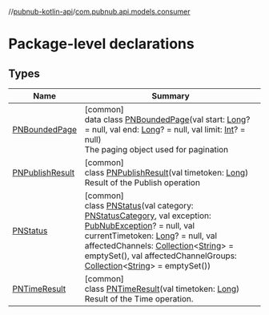 //[pubnub-kotlin-api](../../index.md)/[com.pubnub.api.models.consumer](index.md)

# Package-level declarations

## Types

| Name | Summary |
|---|---|
| [PNBoundedPage](-p-n-bounded-page/index.md) | [common]<br>data class [PNBoundedPage](-p-n-bounded-page/index.md)(val start: [Long](https://kotlinlang.org/api/latest/jvm/stdlib/kotlin/-long/index.html)? = null, val end: [Long](https://kotlinlang.org/api/latest/jvm/stdlib/kotlin/-long/index.html)? = null, val limit: [Int](https://kotlinlang.org/api/latest/jvm/stdlib/kotlin/-int/index.html)? = null)<br>The paging object used for pagination |
| [PNPublishResult](-p-n-publish-result/index.md) | [common]<br>class [PNPublishResult](-p-n-publish-result/index.md)(val timetoken: [Long](https://kotlinlang.org/api/latest/jvm/stdlib/kotlin/-long/index.html))<br>Result of the Publish operation |
| [PNStatus](-p-n-status/index.md) | [common]<br>class [PNStatus](-p-n-status/index.md)(val category: [PNStatusCategory](../com.pubnub.api.enums/-p-n-status-category/index.md), val exception: [PubNubException](../com.pubnub.api/-pub-nub-exception/index.md)? = null, val currentTimetoken: [Long](https://kotlinlang.org/api/latest/jvm/stdlib/kotlin/-long/index.html)? = null, val affectedChannels: [Collection](https://kotlinlang.org/api/latest/jvm/stdlib/kotlin.collections/-collection/index.html)&lt;[String](https://kotlinlang.org/api/latest/jvm/stdlib/kotlin/-string/index.html)&gt; = emptySet(), val affectedChannelGroups: [Collection](https://kotlinlang.org/api/latest/jvm/stdlib/kotlin.collections/-collection/index.html)&lt;[String](https://kotlinlang.org/api/latest/jvm/stdlib/kotlin/-string/index.html)&gt; = emptySet()) |
| [PNTimeResult](-p-n-time-result/index.md) | [common]<br>class [PNTimeResult](-p-n-time-result/index.md)(val timetoken: [Long](https://kotlinlang.org/api/latest/jvm/stdlib/kotlin/-long/index.html))<br>Result of the Time operation. |
